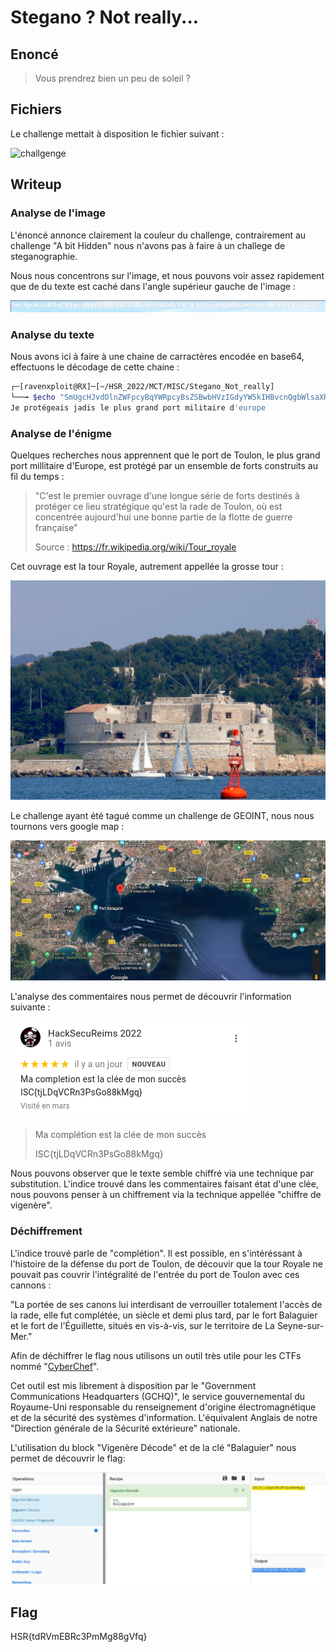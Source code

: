 # Stegano ? Not really...

## Enoncé

> Vous prendrez bien un peu de soleil ?


## Fichiers

Le challenge mettait à disposition le fichier suivant :

![challgenge](./medias/not_stegano.jpg)


## Writeup


### Analyse de l'image

L'énoncé annonce clairement la couleur du challenge, contrairement au challenge "A bit Hidden" nous n'avons pas à faire à un challege de steganographie.

Nous nous concentrons sur l'image, et nous pouvons voir assez rapidement que de du texte est caché dans l'angle supérieur gauche de l'image : 

![](./medias/base64.png)


### Analyse du texte

Nous avons ici à faire à une chaine de carractères encodée en base64, effectuons le décodage de cette chaine : 

```bash
┌─[ravenxploit@RX]─[~/HSR_2022/MCT/MISC/Stegano_Not_really]
└──╼ $echo "SmUgcHJvdOlnZWFpcyBqYWRpcyBsZSBwbHVzIGdyYW5kIHBvcnQgbWlsaXRhaXJlIGQnZXVyb3Bl" | base64 -d
Je protégeais jadis le plus grand port militaire d'europe
```

### Analyse de l'énigme

Quelques recherches nous apprennent que le port de Toulon, le plus grand port millitaire d'Europe, est protégé par un ensemble de forts construits au fil du temps :

> "C'est le premier ouvrage d'une longue série de forts destinés à protéger ce lieu stratégique qu'est la rade de Toulon, où est concentrée aujourd'hui une bonne partie de la flotte de guerre française"
> 
> Source : https://fr.wikipedia.org/wiki/Tour_royale


Cet ouvrage est la tour Royale, autrement appellée la grosse tour : 

![](./medias/Tour_royale.jpg)

Le challenge ayant été tagué comme un challenge de GEOINT, nous nous tournons vers google map : 

![vue sattellite de la rade de Toulou](./medias/vue_sattelite.png)


L'analyse des commentaires nous permet de découvrir l'information suivante : 

![](./medias/encoded_flag.png)

> Ma complétion est la clée de mon succès
> 
> ISC{tjLDqVCRn3PsGo88kMgq}


Nous pouvons observer que le texte semble chiffré via une technique par substitution. L'indice trouvé dans les commentaires faisant état d'une clée, nous pouvons penser à un chiffrement via la technique appellée "chiffre de vigenère". 

### Déchiffrement

L'indice trouvé parle de "complétion". Il est possible, en s'intéréssant à l'histoire de la défense du port de Toulon, de découvir que la tour Royale ne pouvait pas couvrir l'intégralité de l'entrée du port de Toulon avec ces cannons : 

"La portée de ses canons lui interdisant de verrouiller totalement l'accès de la rade, elle fut complétée, un siècle et demi plus tard, par le fort Balaguier et le fort de l'Éguillette, situés en vis-à-vis, sur le territoire de La Seyne-sur-Mer."

Afin de déchiffrer le flag nous utilisons un outil très utile pour les CTFs nommé "[CyberChef](https://gchq.github.io/CyberChef/)".

Cet outil est mis librement à disposition par le "Government Communications Headquarters (GCHQ)", le service gouvernemental du Royaume-Uni responsable du renseignement d'origine électromagnétique et de la sécurité des systèmes d'information. L'équivalent Anglais de notre "Direction générale de la Sécurité extérieure" nationale.

L'utilisation du block "Vigenère Décode" et de la clé "Balaguier" nous permet de découvrir le flag: 

![](./medias/CyberChef.png)


## Flag 

HSR{tdRVmEBRc3PmMg88gVfq}
